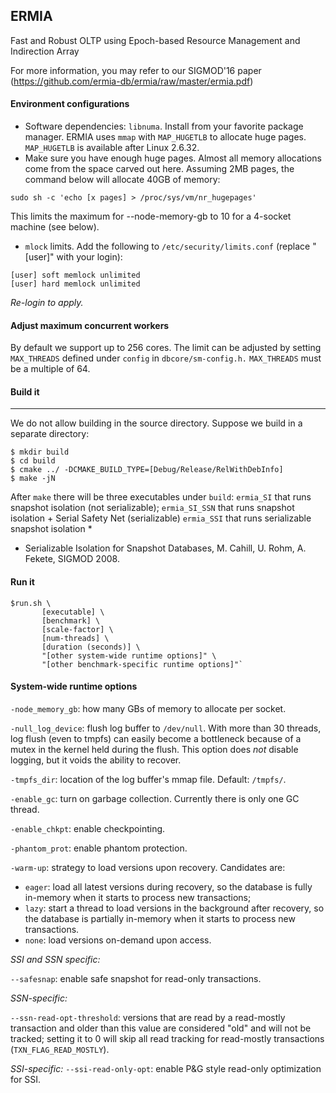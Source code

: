## ERMIA

Fast and Robust OLTP using Epoch-based Resource Management and Indirection Array

For more information, you may refer to our SIGMOD'16 paper (https://github.com/ermia-db/ermia/raw/master/ermia.pdf)

#### Environment configurations

* Software dependencies: `libnuma`. Install from your favorite package manager. ERMIA uses `mmap` with `MAP_HUGETLB` to allocate huge pages. `MAP_HUGETLB` is available after Linux 2.6.32.
* Make sure you have enough huge pages. Almost all memory allocations come from the space carved out here. Assuming 2MB pages, the command below will allocate 40GB of memory:
```
sudo sh -c 'echo [x pages] > /proc/sys/vm/nr_hugepages'
```
This limits the maximum for --node-memory-gb to 10 for a 4-socket machine (see below).

* `mlock` limits. Add the following to `/etc/security/limits.conf` (replace "[user]" with your login):
```
[user] soft memlock unlimited
[user] hard memlock unlimited
```
*Re-login to apply.*

#### Adjust maximum concurrent workers

By default we support up to 256 cores. The limit can be adjusted by setting `MAX_THREADS` defined under `config` in `dbcore/sm-config.h.` `MAX_THREADS` must be a multiple of 64.

#### Build it
--------

We do not allow building in the source directory. Suppose we build in a separate directory:

```
$ mkdir build
$ cd build
$ cmake ../ -DCMAKE_BUILD_TYPE=[Debug/Release/RelWithDebInfo]
$ make -jN
```

After `make` there will be three executables under `build`: 
`ermia_SI` that runs snapshot isolation (not serializable);
`ermia_SI_SSN` that runs snapshot isolation + Serial Safety Net (serializable)
`ermia_SSI` that runs serializable snapshot isolation *

* Serializable Isolation for Snapshot Databases, M. Cahill, U. Rohm, A. Fekete, SIGMOD 2008.


#### Run it
```
$run.sh \
       [executable] \
       [benchmark] \
       [scale-factor] \
       [num-threads] \
       [duration (seconds)] \
       "[other system-wide runtime options]" \
       "[other benchmark-specific runtime options]"`
```

#### System-wide runtime options

`-node_memory_gb`: how many GBs of memory to allocate per socket.

`-null_log_device`: flush log buffer to `/dev/null`. With more than 30 threads, log flush (even to tmpfs) can easily become a bottleneck because of a mutex in the kernel held during the flush. This option does *not* disable logging, but it voids the ability to recover.

`-tmpfs_dir`: location of the log buffer's mmap file. Default: `/tmpfs/`.

`-enable_gc`: turn on garbage collection. Currently there is only one GC thread.

`-enable_chkpt`: enable checkpointing.

`-phantom_prot`: enable phantom protection.

`-warm-up`: strategy to load versions upon recovery. Candidates are:
- `eager`: load all latest versions during recovery, so the database is fully in-memory when it starts to process new transactions;
- `lazy`: start a thread to load versions in the background after recovery, so the database is partially in-memory when it starts to process new transactions.
- `none`: load versions on-demand upon access.

*SSI and SSN specific:*

`--safesnap`: enable safe snapshot for read-only transactions.

*SSN-specific:*

`--ssn-read-opt-threshold`: versions that are read by a read-mostly transaction and older than this value are considered "old" and will not be tracked; setting it to 0 will skip all read tracking for read-mostly transactions (`TXN_FLAG_READ_MOSTLY`).

*SSI-specific:*
`--ssi-read-only-opt`: enable P&G style read-only optimization for SSI.
